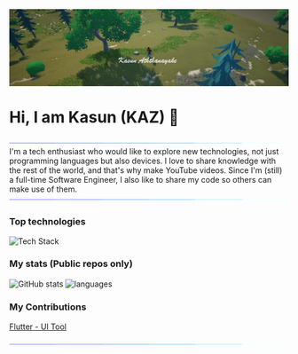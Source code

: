 <img align="center" src="./res/cover.jpg"/>

# Hi, I am Kasun (KAZ) 👋

<img align="center" src="./res/load.gif"/>
I'm a tech enthusiast who would like to explore new technologies, not just programming languages but also devices.
I love to share knowledge with the rest of the world, and that's why make YouTube videos.
Since I'm (still) a full-time Software Engineer, I also like to share my code so others can make use of them.
<img align="center" src="./res/load.gif"/>

### Top technologies

![Tech Stack](https://github-readme-tech-stack.vercel.app/api/cards?lineHeight=8&lineCount=5&theme=dracula&bg=%23282A36&badge=%23343746&border=%23343746&line1=Flutter%2CFlutter%2C289fff%3BDart%2CDart%2C00fffe%3BAndroid%2CAndroid%2Cbeff2d%3BiOS%2CiOS%2Cd4ddff%3B&line2=Unity%2CUnity%2Cfffcde%3BUnreal+Engine%2CUnreal+Engine%2Cf9e028%3BFirebase%2CFirebase%2Cffb928%3B&line3=Python%2CPython%2Cf3ff00%3BDjango%2CDjango%2C188f00%3BTensorFlow%2CTensorFlow%2Cffd198%3B&line4=NestJS%2CNestJS%2Cff51ba%3BNode.JS%2CNode.JS%2Cb9a90e%3BPostgreSQL%2CPostgreSQL%2C65faff%3B&line4=Arduino%2CArduino%2Cf3ff00%3B)

### My stats (Public repos only)

<img align="center" src="https://github-readme-stats.vercel.app/api?username=kasun-a&show_icons=true&include_all_commits=true&theme=dracula" alt="GitHub stats" />


<img align="center" src="https://github-readme-stats.vercel.app/api/top-langs/?username=kasun-a&&exclude_repo=kasun-a&theme=dracula" alt="languages"/>


### My Contributions

[Flutter - UI Tool](https://pub.dev/packages/ui_tool)


<img align="center" src="./res/load.gif"/>

